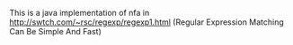 
This is a java implementation of nfa in http://swtch.com/~rsc/regexp/regexp1.html (Regular Expression Matching Can Be Simple And Fast)
